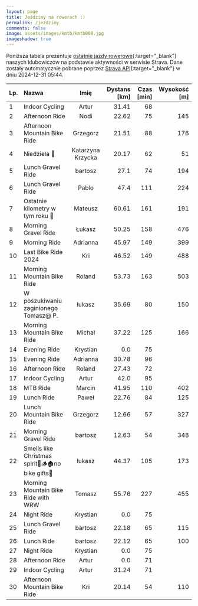 ```yaml
---
layout: page
title: Jeździmy na rowerach :)
permalink: /jezdzimy
comments: false
image: assets/images/kmtb/kmtb008.jpg
imageshadow: true
---
```


Poniższa tabela prezentuje [ostatnie jazdy rowerowe](https://www.strava.com/clubs/336381){:target="_blank"} naszych klubowiczów na podstawie aktywności w serwisie Strava. Dane zostały automatycznie pobrane poprzez [Strava API](https://developers.strava.com/docs/reference/#api-Clubs-getClubActivitiesById){:target="_blank"} w dniu 2024-12-31 05:44.

Lp. | Nazwa | Imię | Dystans [km] | Czas [min] | Wysokość [m]
:--- | :--- | :---: | ---: | ---: | ---:
1|Indoor Cycling|Artur|31.41|68|
2|Afternoon Ride|Nodi|22.62|75|145
3|Afternoon Mountain Bike Ride|Grzegorz|21.51|88|176
4|Niedziela 🚴|Katarzyna Krzycka|20.17|62|51
5|Lunch Gravel Ride|bartosz|27.1|74|194
6|Lunch Gravel Ride|Pablo|47.4|111|224
7|Ostatnie kilometry w tym roku 🥹|Mateusz|60.61|161|191
8|Morning Gravel Ride|Łukasz|50.25|158|476
9|Morning Ride|Adrianna|45.97|149|399
10|Last Bike Ride 2024|Kri|46.52|149|488
11|Morning Mountain Bike Ride|Roland|53.73|163|503
12|W poszukiwaniu zaginionego Tomasz@ P.|łukasz|35.69|80|150
13|Morning Mountain Bike Ride|Michał|37.22|125|166
14|Evening Ride|Krystian|0.0|75|
15|Evening Ride|Adrianna|30.78|96|
16|Afternoon Ride|Roland|27.43|72|
17|Indoor Cycling|Artur|42.0|95|
18|MTB Ride|Marcin|41.95|110|402
19|Lunch Ride|Paweł|22.76|84|125
20|Lunch Mountain Bike Ride|Grzegorz|12.66|57|327
21|Morning Gravel Ride|bartosz|12.63|54|348
22|Smells like Christmas spirit🎅🪵🏚no bike gifts🤔|łukasz|44.37|105|173
23|Morning Mountain Bike Ride with WRW|Tomasz|55.76|227|455
24|Night Ride|Krystian|0.0|75|
25|Lunch Gravel Ride|bartosz|22.18|65|115
26|Lunch Ride|bartosz|22.12|65|100
27|Night Ride|Krystian|0.0|75|
28|Afternoon Ride|Artur|0.0|71|
29|Indoor Cycling|Artur|31.24|71|
30|Afternoon Mountain Bike Ride|Kri|20.14|54|110
